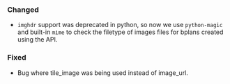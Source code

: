 ### Changed

- `imghdr` support was deprecated in python, so now we use `python-magic` and built-in `mime` to check the filetype of images files for bplans created using the API.

### Fixed 

- Bug where tile_image was being used instead of image_url.
